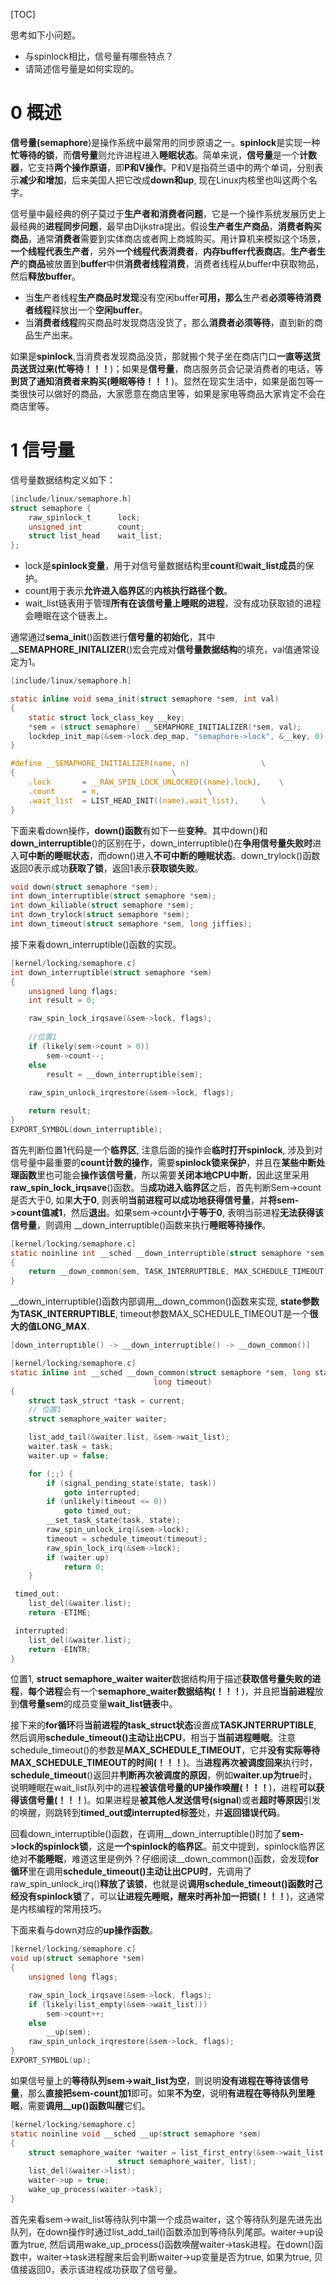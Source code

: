 [TOC]

思考如下小问题。
- 与spinlock相比，信号量有哪些特点？
- 请简述信号量是如何实现的。

# 0 概述

**信号量(semaphore**)是操作系统中最常用的同步原语之一。**spinlock**是实现一种**忙等待的锁**，而**信号量**则允许进程进入**睡眠状态**。简单来说，**信号量**是一个**计数器**，它支持**两个操作原语**，即**P和V操作**。P和V是指荷兰语中的两个单词，分别表示**减少和增加**，后来美国人把它改成**down和up**, 现在Linux内核里也叫这两个名字。

信号量中最经典的例子莫过于**生产者和消费者问题**，它是一个操作系统发展历史上最经典的**进程同步问题**，最早由Dijkstra提出。假设**生产者生产商品**，**消费者购买商品**，通常**消费者**需要到实体商店或者网上商城购买。用计算机来模拟这个场景，**一个线程代表生产者**，另外**一个线程代表消费者**，**内存buffer代表商店**。**生产者生产**的**商品**被放置到**buffer**中供**消费者线程消费**，消费者线程从buffer中获取物品，然后**释放buffer**。

- 当**生**产者线程**生产商品时发现**没有空闲buffer**可用，那么**生产者**必须等待消费者线程**释放出一个**空闲buffer**。
- 当**消费者线程**购买商品时发现商店没货了，那么**消费者必须等待**，直到新的商品生产出来。

如果是**spinlock**,当消费者发现商品没货，那就搬个凳子坐在商店门口**一直等送货员送货过来(忙等待！！！**)；如果是**信号量**，商店服务员会记录消费者的电话，等**到货了通知消费者来购买(睡眠等待！！！**)。显然在现实生活中，如果是面包等一类很快可以做好的商品，大家愿意在商店里等，如果是家电等商品大家肯定不会在商店里等。

# 1 信号量

信号量数据结构定义如下：

```c
[include/linux/semaphore.h]
struct semaphore {
	raw_spinlock_t		lock;
	unsigned int		count;
	struct list_head	wait_list;
};
```

- lock是**spinlock变量**，用于对信号量数据结构里**count**和**wait\_list成员**的保护。
- count用于表示**允许进入临界区**的**内核执行路径个数**。
- wait\_list链表用于管理**所有在该信号量上睡眠的进程**，没有成功获取锁的进程会睡眠在这个链表上。

通常通过**sema\_init**()函数进行**信号量的初始化**，其中\_\_**SEMAPHORE\_INITALIZER**()宏会完成对**信号量数据结构**的填充，val值通常设定为1。

```c
[include/linux/semaphore.h]

static inline void sema_init(struct semaphore *sem, int val)
{
	static struct lock_class_key __key;
	*sem = (struct semaphore) __SEMAPHORE_INITIALIZER(*sem, val);
	lockdep_init_map(&sem->lock.dep_map, "semaphore->lock", &__key, 0);
}

#define __SEMAPHORE_INITIALIZER(name, n)				\
{									\
	.lock		= __RAW_SPIN_LOCK_UNLOCKED((name).lock),	\
	.count		= n,						\
	.wait_list	= LIST_HEAD_INIT((name).wait_list),		\
}
```

下面来看down操作，**down()函数**有如下一些**变种**。其中down()和**down\_interruptible**()的区别在于，down\_interruptible()在**争用信号量失败时**进入**可中断的睡眠状态**，而down()进入**不可中断的睡眠状态**。down\_trylock()函数返回0表示成功**获取了锁**，返回1表示**获取锁失败**。

```c
void down(struct semaphore *sem);
int down_interruptible(struct semaphore *sem);
int down_kiliable(struct semaphore *sem);
int down_trylock(struct semaphore *sem);
int down_timeout(struct semaphore *sem, long jiffies);
```

接下来看down\_interruptible()函数的实现。

```c
[kernel/locking/semaphore.c]
int down_interruptible(struct semaphore *sem)
{
	unsigned long flags;
	int result = 0;

	raw_spin_lock_irqsave(&sem->lock, flags);
	
	//位置1
	if (likely(sem->count > 0))
		sem->count--;
	else
		result = __down_interruptible(sem);
	
	raw_spin_unlock_irqrestore(&sem->lock, flags);

	return result;
}
EXPORT_SYMBOL(down_interruptible);
```

首先判断位置1代码是一个**临界区**, 注意后面的操作会**临时打开spinlock**, 涉及到对信号量中最重要的**count计数的操作**，需要**spinlock锁来保护**，并且在**某些中断处理函数**里也可能会**操作该信号量**，所以需要**关闭本地CPU中断**，因此这里采用**raw\_spin\_lock\_irqsave**()函数。当**成功进入临界区**之后，首先判断Sem\->count是否大于0, 如果**大于0**, 则表明**当前进程可以成功地获得信号量**，并**将sem\->count值减1**，然后**退出**。如果sem\->count**小于等于0**, 表明当前进程**无法获得该信号量**，则调用 \_\_down\_interruptible()函数来执行**睡眠等待操作**。

```c
[kernel/locking/semaphore.c]
static noinline int __sched __down_interruptible(struct semaphore *sem)
{
	return __down_common(sem, TASK_INTERRUPTIBLE, MAX_SCHEDULE_TIMEOUT);
}
```

\_\_down\_interruptible()函数内部调用\_\_down\_common()函数来实现, **state参数为TASK\_INTERRUPTIBLE**, timeout参数MAX\_SCHEDULE\_TIMEOUT是一个**很大的值LONG\_MAX**.

```c
[down_interruptible() -> __down_interruptible() -> __down_common()]

[kernel/locking/semaphore.c]
static inline int __sched __down_common(struct semaphore *sem, long state,
								long timeout)
{
	struct task_struct *task = current;
	// 位置1
	struct semaphore_waiter waiter;

	list_add_tail(&waiter.list, &sem->wait_list);
	waiter.task = task;
	waiter.up = false;

	for (;;) {
		if (signal_pending_state(state, task))
			goto interrupted;
		if (unlikely(timeout <= 0))
			goto timed_out;
		__set_task_state(task, state);
		raw_spin_unlock_irq(&sem->lock);
		timeout = schedule_timeout(timeout);
		raw_spin_lock_irq(&sem->lock);
		if (waiter.up)
			return 0;
	}

 timed_out:
	list_del(&waiter.list);
	return -ETIME;

 interrupted:
	list_del(&waiter.list);
	return -EINTR;
}
```

位置1, **struct semaphore\_waiter waiter**数据结构用于描述**获取信号量失败的进程**，**每个进程**会有一个**semaphore\_waiter数据结构(！！！**)，并且把**当前进程**放到**信号量sem**的成员变量**wait\_list链表**中。

接下来的**for循环**将**当前进程的task\_struct状态**设置成**TASKJNTERRUPTIBLE**, 然后调用**schedule\_timeout()主动让出CPU**，相当于**当前进程睡眠**。注意schedule\_timeout()的参数是**MAX\_SCHEDULE\_TIMEOUT**，它并**没有实际等待MAX\_SCHEDULE\_TIMEOUT的时间(！！！**)。当**进程再次被调度回来**执行时，**schedule\_timeout**()返回并**判断再次被调度的原因**，例如**waiter.up为true**时，说明睡眠在wait\_list队列中的进程**被该信号量的UP操作唤醒(！！！**)，进程**可以获得该信号量(！！！**)。如果进程是**被其他人发送信号(signal**)或者**超时等原因**引发的唤醒，则跳转到**timed\_out或interrupted标签**处，并**返回错误代码**。

回看down\_interruptible()函数，在调用\_\_down\_interruptible()时加了**sem\->lock的spinlock锁**，这是**一个spinlock的临界区**。前文中提到，spinlock临界区绝对**不能睡眠**，难道这里是例外？仔细阅读\_\_down\_common()函数，会发现**for循环**里在调用**schedule\_timeout()主动让出CPU时**，先调用了raw\_spin\_unlock\_irq()**释放了该锁**，也就是说**调用schedule\_timeout()函数时己经没有spinlock锁**了，可以**让进程先睡眠，醒来时再补加一把锁(！！！**)，这通常是内核编程的常用技巧。

下面来看与down对应的**up操作函数**。

```c
[kernel/locking/semaphore.c]
void up(struct semaphore *sem)
{
	unsigned long flags;

	raw_spin_lock_irqsave(&sem->lock, flags);
	if (likely(list_empty(&sem->wait_list)))
		sem->count++;
	else
		__up(sem);
	raw_spin_unlock_irqrestore(&sem->lock, flags);
}
EXPORT_SYMBOL(up);
```

如果信号量上的**等待队列sem\->wait\_list为空**，则说明**没有进程在等待该信号量**，那么**直接把sem\-count加1**即可。如果**不为空**，说明**有进程在等待队列里睡眠**，需要**调用\_\_up()函数叫醒**它们。

```c
[kernel/locking/semaphore.c]
static noinline void __sched __up(struct semaphore *sem)
{
	struct semaphore_waiter *waiter = list_first_entry(&sem->wait_list,
						struct semaphore_waiter, list);
	list_del(&waiter->list);
	waiter->up = true;
	wake_up_process(waiter->task);
}
```

首先来看sem->wait\_list等待队列中第一个成员waiter，这个等待队列是先进先出队列，在down操作时通过list\_add\_tail()函数添加到等待队列尾部。waiter->up设置为true, 然后调用wake\_up\_process()函数唤醒waiter->task进程。在down()函数中，waiter->task进程醒来后会判断waiter->up变量是否为true, 如果为true, 贝值接返回0，表示该进程成功获取了信号量。
